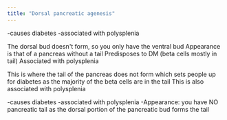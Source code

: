 ```yaml
---
title: "Dorsal pancreatic agenesis"
---
```

-causes diabetes
-associated with polysplenia

The dorsal bud doesn't form, so you only have the ventral bud
Appearance is that of a pancreas without a tail
Predisposes to DM (beta cells mostly in tail)
Associated with polysplenia

This is where the tail of the pancreas does not form which sets people up for diabetes as the majority of the beta cells are in the tail
This is also associated with polysplenia

-causes diabetes
-associated with polysplenia
-Appearance: you have NO pancreatic tail as the dorsal portion of the pancreatic bud forms the tail

